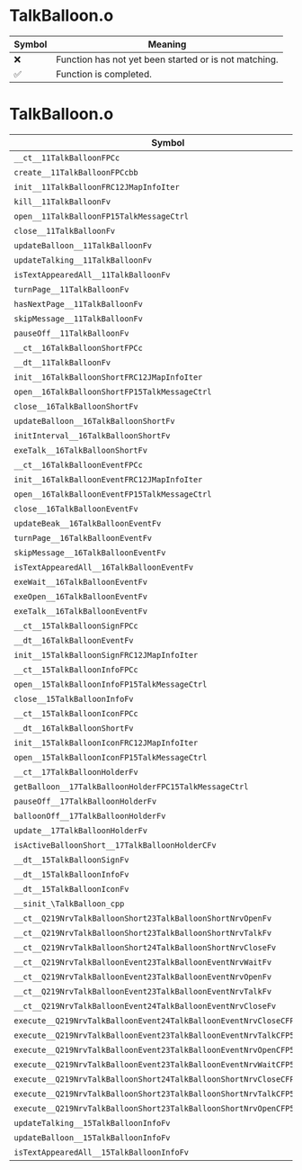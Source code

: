 # TalkBalloon.o
| Symbol | Meaning 
| ------------- | ------------- 
| :x: | Function has not yet been started or is not matching. 
| :white_check_mark: | Function is completed. 


# TalkBalloon.o
| Symbol | Decompiled? |
| ------------- | ------------- |
| `__ct__11TalkBalloonFPCc` | :x: |
| `create__11TalkBalloonFPCcbb` | :x: |
| `init__11TalkBalloonFRC12JMapInfoIter` | :x: |
| `kill__11TalkBalloonFv` | :x: |
| `open__11TalkBalloonFP15TalkMessageCtrl` | :x: |
| `close__11TalkBalloonFv` | :x: |
| `updateBalloon__11TalkBalloonFv` | :x: |
| `updateTalking__11TalkBalloonFv` | :x: |
| `isTextAppearedAll__11TalkBalloonFv` | :x: |
| `turnPage__11TalkBalloonFv` | :x: |
| `hasNextPage__11TalkBalloonFv` | :x: |
| `skipMessage__11TalkBalloonFv` | :x: |
| `pauseOff__11TalkBalloonFv` | :x: |
| `__ct__16TalkBalloonShortFPCc` | :x: |
| `__dt__11TalkBalloonFv` | :x: |
| `init__16TalkBalloonShortFRC12JMapInfoIter` | :x: |
| `open__16TalkBalloonShortFP15TalkMessageCtrl` | :x: |
| `close__16TalkBalloonShortFv` | :x: |
| `updateBalloon__16TalkBalloonShortFv` | :x: |
| `initInterval__16TalkBalloonShortFv` | :x: |
| `exeTalk__16TalkBalloonShortFv` | :x: |
| `__ct__16TalkBalloonEventFPCc` | :x: |
| `init__16TalkBalloonEventFRC12JMapInfoIter` | :x: |
| `open__16TalkBalloonEventFP15TalkMessageCtrl` | :x: |
| `close__16TalkBalloonEventFv` | :x: |
| `updateBeak__16TalkBalloonEventFv` | :x: |
| `turnPage__16TalkBalloonEventFv` | :x: |
| `skipMessage__16TalkBalloonEventFv` | :x: |
| `isTextAppearedAll__16TalkBalloonEventFv` | :x: |
| `exeWait__16TalkBalloonEventFv` | :x: |
| `exeOpen__16TalkBalloonEventFv` | :x: |
| `exeTalk__16TalkBalloonEventFv` | :x: |
| `__ct__15TalkBalloonSignFPCc` | :x: |
| `__dt__16TalkBalloonEventFv` | :x: |
| `init__15TalkBalloonSignFRC12JMapInfoIter` | :x: |
| `__ct__15TalkBalloonInfoFPCc` | :x: |
| `open__15TalkBalloonInfoFP15TalkMessageCtrl` | :x: |
| `close__15TalkBalloonInfoFv` | :x: |
| `__ct__15TalkBalloonIconFPCc` | :x: |
| `__dt__16TalkBalloonShortFv` | :x: |
| `init__15TalkBalloonIconFRC12JMapInfoIter` | :x: |
| `open__15TalkBalloonIconFP15TalkMessageCtrl` | :x: |
| `__ct__17TalkBalloonHolderFv` | :x: |
| `getBalloon__17TalkBalloonHolderFPC15TalkMessageCtrl` | :x: |
| `pauseOff__17TalkBalloonHolderFv` | :x: |
| `balloonOff__17TalkBalloonHolderFv` | :x: |
| `update__17TalkBalloonHolderFv` | :x: |
| `isActiveBalloonShort__17TalkBalloonHolderCFv` | :x: |
| `__dt__15TalkBalloonSignFv` | :x: |
| `__dt__15TalkBalloonInfoFv` | :x: |
| `__dt__15TalkBalloonIconFv` | :x: |
| `__sinit_\TalkBalloon_cpp` | :x: |
| `__ct__Q219NrvTalkBalloonShort23TalkBalloonShortNrvOpenFv` | :x: |
| `__ct__Q219NrvTalkBalloonShort23TalkBalloonShortNrvTalkFv` | :x: |
| `__ct__Q219NrvTalkBalloonShort24TalkBalloonShortNrvCloseFv` | :x: |
| `__ct__Q219NrvTalkBalloonEvent23TalkBalloonEventNrvWaitFv` | :x: |
| `__ct__Q219NrvTalkBalloonEvent23TalkBalloonEventNrvOpenFv` | :x: |
| `__ct__Q219NrvTalkBalloonEvent23TalkBalloonEventNrvTalkFv` | :x: |
| `__ct__Q219NrvTalkBalloonEvent24TalkBalloonEventNrvCloseFv` | :x: |
| `execute__Q219NrvTalkBalloonEvent24TalkBalloonEventNrvCloseCFP5Spine` | :x: |
| `execute__Q219NrvTalkBalloonEvent23TalkBalloonEventNrvTalkCFP5Spine` | :x: |
| `execute__Q219NrvTalkBalloonEvent23TalkBalloonEventNrvOpenCFP5Spine` | :x: |
| `execute__Q219NrvTalkBalloonEvent23TalkBalloonEventNrvWaitCFP5Spine` | :x: |
| `execute__Q219NrvTalkBalloonShort24TalkBalloonShortNrvCloseCFP5Spine` | :x: |
| `execute__Q219NrvTalkBalloonShort23TalkBalloonShortNrvTalkCFP5Spine` | :x: |
| `execute__Q219NrvTalkBalloonShort23TalkBalloonShortNrvOpenCFP5Spine` | :x: |
| `updateTalking__15TalkBalloonInfoFv` | :x: |
| `updateBalloon__15TalkBalloonInfoFv` | :x: |
| `isTextAppearedAll__15TalkBalloonInfoFv` | :x: |
